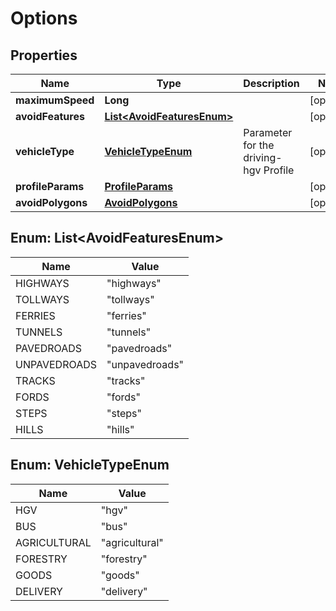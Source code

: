 
# Options

## Properties
Name | Type | Description | Notes
------------ | ------------- | ------------- | -------------
**maximumSpeed** | **Long** |  |  [optional]
**avoidFeatures** | [**List&lt;AvoidFeaturesEnum&gt;**](#List&lt;AvoidFeaturesEnum&gt;) |  |  [optional]
**vehicleType** | [**VehicleTypeEnum**](#VehicleTypeEnum) | Parameter for the driving-hgv Profile |  [optional]
**profileParams** | [**ProfileParams**](ProfileParams.md) |  |  [optional]
**avoidPolygons** | [**AvoidPolygons**](AvoidPolygons.md) |  |  [optional]


<a name="List<AvoidFeaturesEnum>"></a>
## Enum: List&lt;AvoidFeaturesEnum&gt;
Name | Value
---- | -----
HIGHWAYS | &quot;highways&quot;
TOLLWAYS | &quot;tollways&quot;
FERRIES | &quot;ferries&quot;
TUNNELS | &quot;tunnels&quot;
PAVEDROADS | &quot;pavedroads&quot;
UNPAVEDROADS | &quot;unpavedroads&quot;
TRACKS | &quot;tracks&quot;
FORDS | &quot;fords&quot;
STEPS | &quot;steps&quot;
HILLS | &quot;hills&quot;


<a name="VehicleTypeEnum"></a>
## Enum: VehicleTypeEnum
Name | Value
---- | -----
HGV | &quot;hgv&quot;
BUS | &quot;bus&quot;
AGRICULTURAL | &quot;agricultural&quot;
FORESTRY | &quot;forestry&quot;
GOODS | &quot;goods&quot;
DELIVERY | &quot;delivery&quot;



